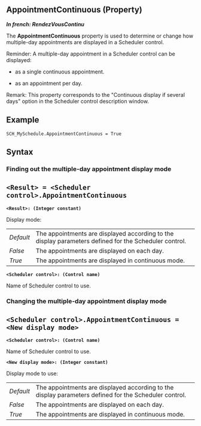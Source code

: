 


## AppointmentContinuous (Property)

***In french: RendezVousContinu***
	



<a name="XUse"></a>
<a name="Use"></a>
<a name="description"></a>
The **AppointmentContinuous** property is used to determine or change how multiple-day appointments are displayed in a Scheduler control.  

Reminder: A multiple-day appointment in a Scheduler control can be displayed: 

- as a single continuous appointment. 

- as an appointment per day. 




Remark: This property corresponds to the "Continuous display if several days" option in the Scheduler control description window. 
<a name="Example1"></a>
<a name="sample_code"></a>

## Example


```wl
SCH_MySchedule.AppointmentContinuous = True
```

<a name="XSYNTAX"></a>

## Syntax
<a name="SYNTAX1"></a>

### Finding out the multiple-day appointment display mode

`<Result> = <Scheduler control>.AppointmentContinuous`
---

**`<Result>: (Integer constant)`**

Display mode: 


|   |   |
| --- | --- |
| *Default* | The appointments are displayed according to the display parameters defined for the Scheduler control. |
| *False* | The appointments are displayed on each day. |
| *True* | The appointments are displayed in continuous mode. |



**`<Scheduler control>: (Control name)`**

Name of Scheduler control to use.


<a name="SYNTAX2"></a>

### Changing the multiple-day appointment display mode

`<Scheduler control>.AppointmentContinuous = <New display mode>`
---

**`<Scheduler control>: (Control name)`**

Name of Scheduler control to use.

**`<New display mode>: (Integer constant)`**

Display mode to use: 


|   |   |
| --- | --- |
| *Default* | The appointments are displayed according to the display parameters defined for the Scheduler control. |
| *False* | The appointments are displayed on each day. |
| *True* | The appointments are displayed in continuous mode. |







